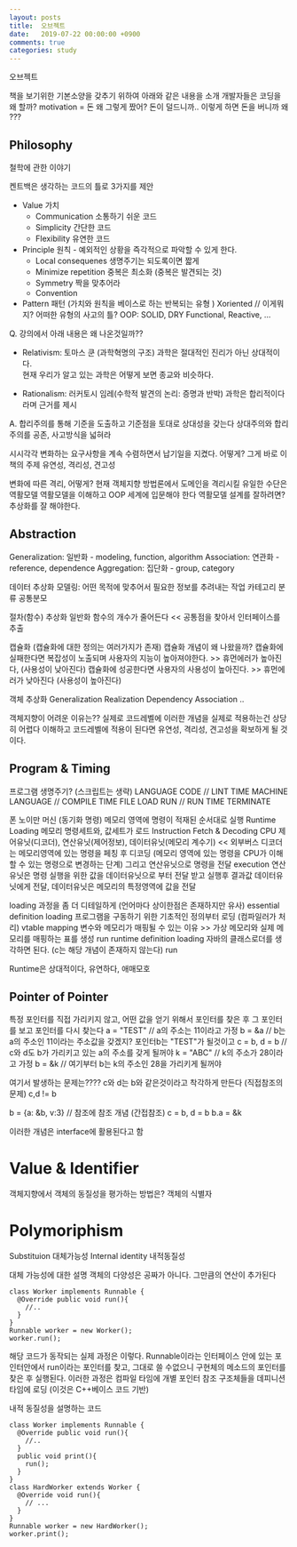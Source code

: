 ```yaml
---
layout: posts
title:  오브젝트
date:   2019-07-22 00:00:00 +0900
comments: true
categories: study
---
```


오브젝트

책을 보기위한 기본소양을 갖추기 위하여 아래와 같은 내용을 소개
개발자들은 코딩을 왜 할까? motivation = 돈
왜 그렇게 짰어? 돈이 덜드니까.. 이렇게 하면 돈을 버니까 왜 ???

## Philosophy
철학에 관한 이야기

켄트백은 생각하는 코드의 틀로 3가지를 제안
  - Value 가치
    - Communication 소통하기 쉬운 코드
    - Simplicity 간단한 코드
    - Flexibility 유연한 코드
  - Principle 원칙 - 예외적인 상황을 즉각적으로 파악할 수 있게 한다.
    - Local consequenes 생명주기는 되도록이면 짧게
    - Minimize repetition 중복은 최소화 (중복은 발견되는 것)
    - Symmetry 짝을 맞추어라
    - Convention
  - Pattern 패턴 (가치와 원칙을 베이스로 하는 반복되는 유형 )
Xoriented // 이게뭐지? 어떠한 유형의 사고의 틀?
OOP: SOLID, DRY
Functional,
Reactive,
...

Q. 강의에서 아래 내용은 왜 나온것일까??
  - Relativism: 토마스 쿤 (과학혁명의 구조)
  과학은 절대적인 진리가 아닌 상대적이다.  
  현재 우리가 알고 있는 과학은 어떻게 보면 종교와 비슷하다.

  - Rationalism: 러커토시 임레(수학적 발견의 논리: 증명과 반박)
  과학은 합리적이다라며 근거를 제시

A. 합리주의를 통해 기준을 도출하고 기준점을 토대로 상대성을 갖는다
상대주의와 합리주의를 공존, 사고방식을 넓혀라

시시각각 변화하는 요구사항을 계속 수렴하면서 납기일을 지켰다.
  어떻게? 그게 바로 이책의 주제
유연성, 격리성, 견고성

변화에 따른 격리, 어떻게?
현재 객체지향 방법론에서 도메인을 격리시킬 유일한 수단은 역활모델
역활모델을 이해하고 OOP 세계에 입문해야 한다
역활모델 설계를 잘하려면? 추상화를 잘 해야한다.

## Abstraction
Generalization: 일반화 - modeling, function, algorithm
Association: 연관화 - reference, dependence
Aggregation: 집단화 - group, category

데이터 추상화
  모델링: 어떤 목적에 맞추어서 필요한 정보를 추려내는 작업
  카테고리 분류
  공통분모

절차(함수) 추상화
  일반화
    함수의 개수가 줄어든다 << 공통점을 찾아서 인터페이스를 추출

  캡슐화 (캡슐화에 대한 정의는 여러가지가 존재)
    캡슐화 개념이 왜 나왔을까?
      캡슐화에 실패한다면 복잡성이 노출되며 사용자의 지능이 높아져야한다. >> 휴먼에러가 높아진다, (사용성이 낮아진다)
      캡슐화에 성공한다면 사용자의 사용성이 높아진다. >> 휴먼에러가 낮아진다 (사용성이 높아진다)

객체 추상화
  Generalization
  Realization
  Dependency
  Association
  ..

객체지향이 어려운 이유는?? 실제로 코드레벨에 이러한 개념을 실제로 적용하는건 상당히 어렵다
이해하고 코드레벨에 적용이 된다면 유연성, 격리성, 견고성을 확보하게 될 것이다.

## Program & Timing
프로그램 생명주기? (스크립트는 생략)
  LANGUAGE CODE // LINT TIME
  MACHINE LANGUAGE // COMPILE TIME
  FILE
  LOAD
  RUN  // RUN TIME
  TERMINATE

폰 노이만 머신 (동기화 명령)
메모리 영역에 명령이 적재된 순서대로 실행
Runtime
  Loading
    메모리 명령세트와, 값세트가 로드
  Instruction Fetch & Decoding
    CPU 제어유닛(디코더), 연산유닛(제어정보), 데이터유닛(메모리 계수기) << 외부버스
    디코더는 메모리영역에 있는 명령을 페칭 후 디코딩 (메모리 영역에 있는 명령을 CPU가 이해할 수 있는 명령으로 변경하는 단계)
    그리고 연산유닛으로 명령을 전달
  execution
    연산유닛은 명령 실행을 위한 값을 데이터유닛으로 부터 전달 받고 실행후 결과값 데이터유닛에게 전달, 데이터유닛은 메모리의 특정영역에 값을 전달

loading 과정을 좀 더 디테일하게 (언어마다 상이한점은 존재하지만 유사)
  essential definition loading 프로그램을 구동하기 위한 기초적인 정의부터 로딩 (컴파일러가 처리)
  vtable mapping 변수와 메모리가 매핑될 수 있는 이유 >> 가상 메모리와 실제 메모리를 매핑하는 표를 생성
  run
  runtime definition loading 자바의 클래스로더를 생각하면 된다. (c는 해당 개념이 존재하지 않는다)
  run

Runtime은 상대적이다, 유연하다, 애매모호

## Pointer of Pointer
특정 포인터를 직접 가리키지 않고, 어떤 값을 얻기 위해서 포인터를 찾은 후 그 포인터를 보고 포인터를 다시 찾는다
a = "TEST"  // a의 주소는 11이라고 가정
b = &a      // b는 a의 주소인 11이라는 주소값을 갖겠지? 포인터b는 "TEST"가 될것이고
c = b, d = b // c와 d도 b가 가리키고 있는 a의 주소를 갖게 될꺼야
k = "ABC"   // k의 주소가 28이라고 가정
b = &k      // 여기부터 b는 k의 주소인 28을 가리키게 될꺼야

여기서 발생하는 문제는????
c와 d는 b와 같은것이라고 착각하게 만든다 (직접참조의 문제) c,d != b

b = {a: &b, v:3} // 참조에 참조 개념 (간접참조)
c = b, d = b
b.a = &k

이러한 개념은 interface에 활용된다고 함

# Value & Identifier
객체지향에서 객체의 동질성을 평가하는 방법은? 객체의 식별자

# Polymoriphism
Substituion 대체가능성
Internal identity 내적동질성

대체 가능성에 대한 설명
객체의 다양성은 공짜가 아니다.
그만큼의 연산이 추가된다
```
class Worker implements Runnable {
  @Override public void run(){
    //..
  }
}
Runnable worker = new Worker();
worker.run();
```
해당 코드가 동작되는 실제 과정은 이렇다.
Runnable이라는 인터페이스 안에 있는 포인터안에서 run이라는 포인터를 찾고, 그대로 쓸 수없으니
구현체의 메소드의 포인터를 찾은 후 실행된다.
이러한 과정은 컴파일 타임에 개별 포인터 참조 구조체들을 데피니션 타임에 로딩 (이것은 C++베이스 코드 기반)

내적 동질성을 설명하는 코드
```
class Worker implements Runnable {
  @Override public void run(){
    //..
  }
  public void print(){
    run();
  }
}
class HardWorker extends Worker {
  @Override void run(){
    // ...
  }
}
Runnable worker = new HardWorker();
worker.print();
```

